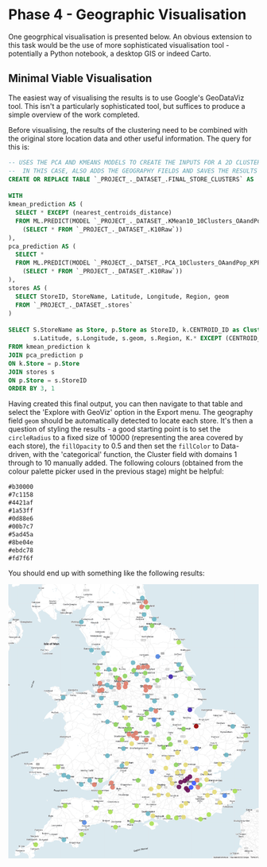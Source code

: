 # Phase 4 - Geographic Visualisation

One geogrphical visualisation is presented below. An obvious extension to this task would be the use of more sophisticated visualisation tool - potentially a Python notebook, a desktop GIS or indeed Carto.

## Minimal Viable Visualisation
The easiest way of visualising the results is to use Google's GeoDataViz tool. This isn't a particularly sophisticated tool, but suffices to produce a simple overview of the work completed.

Before visualising, the results of the clustering need to be combined with the original store location data and other useful information. The query for this is:


```SQL
-- USES THE PCA AND KMEANS MODELS TO CREATE THE INPUTS FOR A 2D CLUSTER MAP - AS PER PHASE 3 WORK
--  IN THIS CASE, ALSO ADDS THE GEOGRAPHY FIELDS AND SAVES THE RESULTS TO A TABLE
CREATE OR REPLACE TABLE `_PROJECT_._DATASET_.FINAL_STORE_CLUSTERS` AS

WITH 
kmean_prediction AS (
  SELECT * EXCEPT (nearest_centroids_distance) 
  FROM ML.PREDICT(MODEL `_PROJECT_._DATASET_.KMean10_10Clusters_OAandPop_KPP`, 
    (SELECT * FROM `_PROJECT_._DATASET_.K10Raw`))
),
pca_prediction AS (
  SELECT * 
  FROM ML.PREDICT(MODEL `_PROJECT_._DATSET_.PCA_10Clusters_OAandPop_KPP`, 
    (SELECT * FROM `_PROJECT_._DATASET_.K10Raw`))
),
stores AS (
  SELECT StoreID, StoreName, Latitude, Longitude, Region, geom
  FROM `_PROJECT_._DATASET_.stores`
)

SELECT S.StoreName as Store, p.Store as StoreID, k.CENTROID_ID as Cluster, p.principal_component_1 as PCA_X, p.principal_component_2 as PCA_Y, 
       s.Latitude, s.Longitude, s.geom, s.Region, K.* EXCEPT (CENTROID_ID, Store)
FROM kmean_prediction k
JOIN pca_prediction p
ON k.Store = p.Store
JOIN stores s
ON p.Store = s.StoreID
ORDER BY 3, 1
```

Having created this final output, you can then navigate to that table and select the 'Explore with GeoViz' option in the Export menu. The geography field `geom` should be automatically detected to locate each store. It's then a question of styling the results - a good starting point is to set the `circleRadius` to a fixed size of 10000 (representing the area covered by each store), the `fillOpacity` to 0.5 and then set the `fillColor` to Data-driven, with the 'categorical' function, the Cluster field with domains 1 through to 10 manually added. The following colours (obtained from the colour palette picker used in the previous stage) might be helpful:

```
#b30000
#7c1158
#4421af
#1a53ff
#0d88e6
#00b7c7
#5ad45a
#8be04e
#ebdc78
#fd7f6f
```

You should end up with something like the following results:

![Map of Clusters](https://github.com/wpoates1/storeareaclusters/blob/main/phase4/Map%20of%20Clusters.png)
